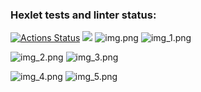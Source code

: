 ### Hexlet tests and linter status:
[![Actions Status](https://github.com/raklovs/java-project-lvl1/workflows/hexlet-check/badge.svg)](https://github.com/raklovs/java-project-lvl1/actions)
<a href="https://codeclimate.com/github/raklovs/java-project-lvl1/maintainability"><img src="https://api.codeclimate.com/v1/badges/88940fc4acaa0ee73fd3/maintainability" /></a>
![img.png](img.png)
![img_1.png](img_1.png)

![img_2.png](img_2.png)
![img_3.png](img_3.png)

![img_4.png](img_4.png)
![img_5.png](img_5.png)